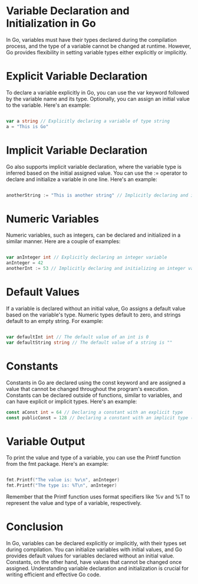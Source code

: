 # Variable Declaration and Initialization in Go
In Go, variables must have their types declared during the compilation process, and the type of a variable cannot be changed at runtime. However, Go provides flexibility in setting variable types either explicitly or implicitly.

# Explicit Variable Declaration
To declare a variable explicitly in Go, you can use the var keyword followed by the variable name and its type. Optionally, you can assign an initial value to the variable. Here's an example:

```go

var a string // Explicitly declaring a variable of type string
a = "This is Go"
```

# Implicit Variable Declaration
Go also supports implicit variable declaration, where the variable type is inferred based on the initial assigned value. You can use the := operator to declare and initialize a variable in one line. Here's an example:

```go

anotherString := "This is another string" // Implicitly declaring and initializing a string variable
```

# Numeric Variables
Numeric variables, such as integers, can be declared and initialized in a similar manner. Here are a couple of examples:

```go

var anInteger int // Explicitly declaring an integer variable
anInteger = 42
anotherInt := 53 // Implicitly declaring and initializing an integer variable
```

# Default Values
If a variable is declared without an initial value, Go assigns a default value based on the variable's type. Numeric types default to zero, and strings default to an empty string. For example:

```go

var defaultInt int // The default value of an int is 0
var defaultString string // The default value of a string is ""
```

# Constants
Constants in Go are declared using the const keyword and are assigned a value that cannot be changed throughout the program's execution. Constants can be declared outside of functions, similar to variables, and can have explicit or implicit types. Here's an example:

```go
const aConst int = 64 // Declaring a constant with an explicit type
const publicConst = 128 // Declaring a constant with an implicit type (public because it starts with an uppercase character)
```

# Variable Output
To print the value and type of a variable, you can use the Printf function from the fmt package. Here's an example:

```go

fmt.Printf("The value is: %v\n", anInteger)
fmt.Printf("The type is: %T\n", anInteger)
```

Remember that the Printf function uses format specifiers like %v and %T to represent the value and type of a variable, respectively.

# Conclusion
In Go, variables can be declared explicitly or implicitly, with their types set during compilation. You can initialize variables with initial values, and Go provides default values for variables declared without an initial value. Constants, on the other hand, have values that cannot be changed once assigned. Understanding variable declaration and initialization is crucial for writing efficient and effective Go code.